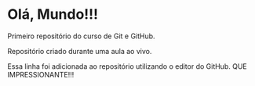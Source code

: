 # Olá, Mundo!!!
 Primeiro repositório do curso de Git e GitHub.

 Repositório criado durante uma aula ao vivo.

 Essa linha foi adicionada ao repositório utilizando o editor do GitHub. QUE IMPRESSIONANTE!!!
